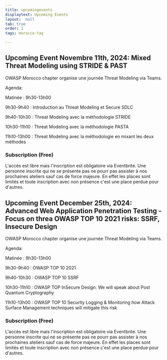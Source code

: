 ```yaml
---
title: upcomingevents
displaytext: Upcoming Events
layout:  null
tab: true
order: 1
tags: morocco-tag

---
```

## Upcoming Event Novembre 11th, 2024: Mixed Threat Modeling using STRIDE & PAST
OWASP Morocco chapter organise une journée Threat Modeling via Teams.

Agenda:

Matinée : 9h30-13h00

9h30-9h40 : Introduction au Threat Modeling et Secure SDLC

9h40-10h30 : Threat Modeling avec la méthodologie STRIDE

10h30-11h10 : Threat Modeling avec la méthodologie PASTA

11h10-13h00 : Threat Modeling avec la méthodologie en mixant les deux méthodes

### Subscription (Free)

L'accès est libre mais l'inscription est obligatoire via Eventbrite.
Une personne inscrite qui ne se présente pas ne pourr pas assister à nos prochaines ateliers sauf cas de force majeure. En effet les places sont limités et toute inscription avec non présence c'est une place perdue pour d'autres.


## Upcoming Event December 25th, 2024: Advanced Web Application Penetration Testing - Focus on threa OWASP TOP 10 2021 risks: SSRF, Insecure Design
OWASP Morocco chapter organise une journée Threat Modeling via Teams.

Agenda:

Matinée : 9h30-13h00

9h30-9h40 : OWASP TOP 10 2021

9h40-10h30 : OWASP TOP 10 SSRF

10h30-11h10 : OWASP TOP InSecure Design. We will speak about Post Quantum Cryptography

11h10-13h00 : OWASP TOP 10 Security Logging & Monitoring how Attack Surface Management techniques will mitigate this risk

### Subscription (Free)

L'accès est libre mais l'inscription est obligatoire via Eventbrite.
Une personne inscrite qui ne se présente pas ne pourr pas assister à nos prochaines ateliers sauf cas de force majeure. En effet les places sont limités et toute inscription avec non présence c'est une place perdue pour d'autres.


